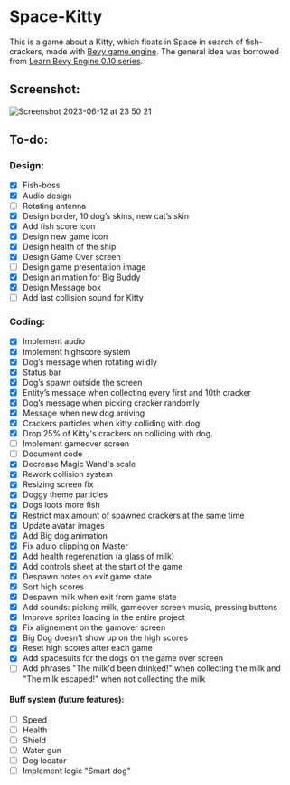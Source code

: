 # Space-Kitty

This is a game about a Kitty, which floats in Space in search of fish-crackers, made with [Bevy game engine](https://github.com/bevyengine/bevy).
The general idea was borrowed from [Learn Bevy Engine 0.10 series](https://www.youtube.com/playlist?list=PLVnntJRoP85JHGX7rGDu6LaF3fmDDbqyd).

## Screenshot:

![Screenshot 2023-06-12 at 23 50 21](https://github.com/ghashy/Space-Kitty/assets/109857267/db89aa10-a0ef-459a-9c5e-61163d1541d1)

## To-do:

### Design:

- [x] Fish-boss
- [x] Audio design
- [ ] Rotating antenna
- [x] Design border, 10 dog’s skins, new cat’s skin
- [x] Add fish score icon
- [x] Design new game icon
- [x] Design health of the ship
- [x] Design Game Over screen
- [ ] Design game presentation image
- [x] Design animation for Big Buddy
- [x] Design Message box
- [ ] Add last collision sound for Kitty

### Coding:

- [x] Implement audio
- [x] Implement highscore system
- [x] Dog’s message when rotating wildly
- [x] Status bar
- [x] Dog’s spawn outside the screen
- [x] Entity’s message when collecting every first and 10th cracker
- [x] Dog’s message when picking cracker randomly
- [x] Message when new dog arriving
- [x] Crackers particles when kitty colliding with dog
- [x] Drop 25% of Kitty's crackers on colliding with dog.
- [ ] Implement gameover screen
- [ ] Document code
- [x] Decrease Magic Wand's scale
- [x] Rework collision system
- [x] Resizing screen fix
- [x] Doggy theme particles
- [x] Dogs loots more fish
- [x] Restrict max amount of spawned crackers at the same time
- [x] Update avatar images
- [x] Add Big dog animation
- [x] Fix aduio clipping on Master
- [x] Add health regerenation (a glass of milk)
- [x] Add controls sheet at the start of the game
- [x] Despawn notes on exit game state
- [x] Sort high scores
- [x] Despawn milk when exit from game state
- [x] Add sounds: picking milk, gameover screen music, pressing buttons
- [x] Improve sprites loading in the entire project
- [x] Fix alignement on the gamover screen
- [x] Big Dog doesn't show up on the high scores
- [x] Reset high scores after each game
- [x] Add spacesuits for the dogs on the game over screen
- [ ] Add phrases "The milk'd been drinked!" when collecting the milk and "The milk escaped!" when not collecting the milk

#### Buff system (future features):

- [ ] Speed
- [ ] Health
- [ ] Shield
- [ ] Water gun
- [ ] Dog locator
- [ ] Implement logic "Smart dog"
